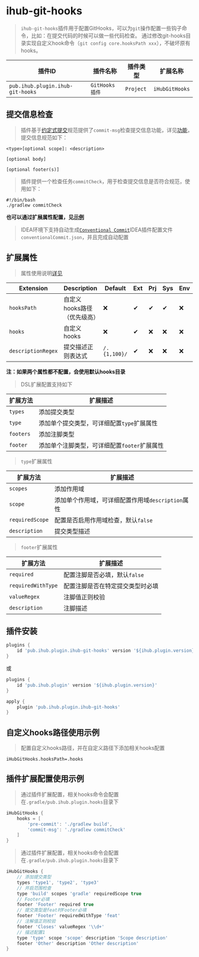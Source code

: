 # ihub-git-hooks

> `ihub-git-hooks`插件用于配置GitHooks，可以为`git`操作配置一些钩子命令，比如：在提交代码的时候可以做一些代码检查。
> 通过修改git-hooks目录实现自定义hook命令（`git config core.hooksPath xxx`），不破坏原有hooks。

| 插件ID | 插件名称 | 插件类型 | 扩展名称 |
|-------|---------|--------|---------|
| `pub.ihub.plugin.ihub-git-hooks` | `GitHooks插件` | `Project` | `iHubGitHooks` |

## 提交信息检查

> 插件基于[约定式提交](https://www.conventionalcommits.org/)规范提供了`commit-msg`检查提交信息功能，详见[功能](https://github.com/ihub-pub/plugins/issues/247)，提交信息规范如下：

```text
<type>[optional scope]: <description>

[optional body]

[optional footer(s)]
``` 

> 插件提供一个检查任务`commitCheck`，用于检查提交信息是否符合规范，使用如下：

```shell
#!/bin/bash
./gradlew commitCheck
```

**也可以通过扩展属性配置，见[示例](iHubGitHooks#插件扩展配置使用示例)**

> IDEA环境下支持自动生成[`Conventional Commit`](https://plugins.jetbrains.com/plugin/13389-conventional-commit)IDEA插件配置文件`conventionalCommit.json`，并且完成自动配置

## 扩展属性

> 属性使用说明[详见](explanation#属性配置说明)

| Extension | Description      | Default | Ext | Prj | Sys | Env |
| --------- |------------------| ----- | --- | ------- | ------ | --- |
| `hooksPath` | 自定义hooks路径（优先级高） | ❌ | ✔ | ✔ | ✔ | ❌ |
| `hooks` | 自定义hooks         | ❌ | ✔ | ❌ | ❌ | ❌ |
| `descriptionRegex` | 提交描述正则表达式         | `/.{1,100}/` | ✔ | ❌ | ❌ | ❌ |

**注：如果两个属性都不配置，会使用默认hooks目录**

> DSL扩展配置支持如下

| 扩展方法 | 扩展描述                     |
| --------- |--------------------------|
| `types` | 添加提交类型                   |
| `type` | 添加单个提交类型，可详细配置`type`扩展属性 |
| `footers` | 添加注脚类型                   |
| `footer` | 添加单个注脚类型，可详细配置`footer`扩展属性 |

> `type`扩展属性

| 扩展方法 | 扩展描述   |
| --------- |--------|
| `scopes` | 添加作用域  |
| `scope` | 添加单个作用域，可详细配置作用域`description`属性 |
| `requiredScope` | 配置是否启用作用域检查，默认`false` |
| `description` | 提交类型描述 |

> `footer`扩展属性

| 扩展方法 | 扩展描述 |
| --------- |------|
| `required` | 配置注脚是否必填，默认`false` |
| `requiredWithType` | 配置注脚是否在特定提交类型时必填 |
| `valueRegex` | 注脚值正则校验 |
| `description` | 注脚描述 |

## 插件安装

```groovy
plugins {
    id 'pub.ihub.plugin.ihub-git-hooks' version '${ihub.plugin.version}'
}
```

或

```groovy
plugins {
    id 'pub.ihub.plugin' version '${ihub.plugin.version}'
}

apply {
    plugin 'pub.ihub.plugin.ihub-git-hooks'
}
```

## 自定义hooks路径使用示例

> 配置自定义hooks路径，并在自定义路径下添加相关hooks配置

```properties
iHubGitHooks.hooksPath=.hooks
```

## 插件扩展配置使用示例

> 通过插件扩展配置，相关hooks命令会配置在`.gradle/pub.ihub.plugin.hooks`目录下

```groovy
iHubGitHooks {
    hooks = [
        'pre-commit': './gradlew build',
        'commit-msg': './gradlew commitCheck'
    ]
}
```

> 通过插件扩展配置，相关hooks命令会配置在`.gradle/pub.ihub.plugin.hooks`目录下

```groovy
iHubGitHooks {
    // 添加提交类型
    types 'type1', 'type2', 'type3'
    // 开启范围检查
    type 'build' scopes 'gradle' requiredScope true
    // Footer必填
    footer 'Footer' required true
    // 提交类型是feat时Footer必填
    footer 'Footer' requiredWithType 'feat'
    // 注解值正则校验
    footer 'Closes' valueRegex '\\d+'
    // 描述配置1
    type 'type' scope 'scope' description 'Scope description'
    footer 'Other' description 'Other description'
}
```